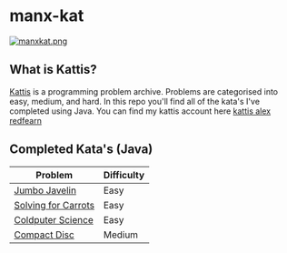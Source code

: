 # manx-kat
[![manxkat.png](https://i.postimg.cc/5NgJBYV1/manxkat.png)](https://postimg.cc/KR1CFYjs)

## What is Kattis?
[Kattis](https://open.kattis.com/) is a programming problem archive. Problems are categorised into easy, medium, and hard. In this repo you'll find all of the kata's I've completed using Java. You can find my kattis account here [kattis alex redfearn](https://open.kattis.com/users/alex-redfearn)

## Completed Kata's (Java)
|Problem            |Difficulty|
| ----------------- | -------- |
|[Jumbo Javelin](https://open.kattis.com/problems/jumbojavelin)     |Easy      |
|[Solving for Carrots](https://open.kattis.com/problems/carrots)    |Easy      |
|[Coldputer Science](https://open.kattis.com/problems/cold)         |Easy      |
|[Compact Disc](https://open.kattis.com/problems/cd)                |Medium    |
